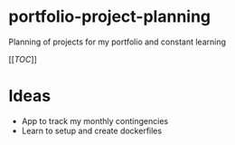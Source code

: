 # portfolio-project-planning
Planning of projects for my portfolio and constant learning

[[_TOC_]]

# Ideas
* App to track my monthly contingencies
* Learn to setup and create dockerfiles
